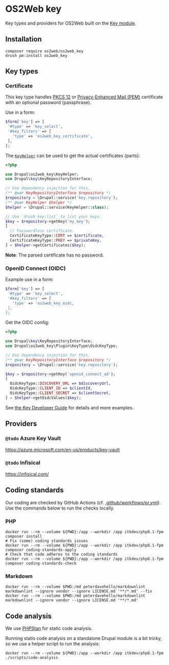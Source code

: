 # OS2Web key

Key types and providers for OS2Web built on the [Key module](https://www.drupal.org/project/key).

## Installation

``` shell
composer require os2web/os2web_key
drush pm:install os2web_key
```

## Key types

### Certificate

This key type handles [PKCS 12](https://en.wikipedia.org/wiki/PKCS_12) or [Privacy-Enhanced Mail
(PEM)](https://en.wikipedia.org/wiki/Privacy-Enhanced_Mail) certificate with an optional password (passphrase).

Use in a form:

``` php
$form['key'] => [
 '#type' => 'key_select',
 '#key_filters' => [
   'type' => 'os2web_key_certificate',
 ],
];
```

The [`KeyHelper`](https://github.com/OS2web/os2web_key/blob/main/src/KeyHelper.php) can be used to get
the actual certificates (parts):

``` php
<?php

use Drupal\os2web_key\KeyHelper;
use Drupal\key\KeyRepositoryInterface;

// Use dependency injection for this.
/** @var KeyRepositoryInterface $repository */
$repository = \Drupal::service('key.repository');
/** @var KeyHelper $helper */
$helper = \Drupal::service(KeyHelper::class);

// Use `drush key:list` to list your keys.
$key = $repository->getKey('my_key');
[
  // Passwordless certificate.
  CertificateKeyType::CERT => $certificate,
  CertificateKeyType::PKEY => $privateKey,
] = $helper->getCertificates($key);

```

**Note**: The parsed certificate has no password.

### OpenID Connect (OIDC)

Example use in a form:

``` php
$form['key'] => [
 '#type' => 'key_select',
 '#key_filters' => [
   'type' => 'os2web_key_oidc,
 ],
];
```

Get the OIDC config:

``` php
<?php

use Drupal\key\KeyRepositoryInterface;
use Drupal\os2web_key\Plugin\KeyType\OidcKeyType;

// Use dependency injection for this.
/** @var KeyRepositoryInterface $repository */
$repository = \Drupal::service('key.repository');

$key = $repository->getKey('openid_connect_ad');
[
  OidcKeyType::DISCOVERY_URL => $discoveryUrl,
  OidcKeyType::CLIENT_ID => $clientId,
  OidcKeyType::CLIENT_SECRET => $clientSecret,
] = $helper->getOidcValues($key);
```

See [the Key Developer Guide](https://www.drupal.org/docs/contributed-modules/key/developer-guide) for details and more
examples.

## Providers

### `@todo` Azure Key Vault

<https://azure.microsoft.com/en-us/products/key-vault>

### `@todo` Infisical

<https://infisical.com/>

## Coding standards

Our coding are checked by GitHub Actions (cf. [.github/workflows/pr.yml](.github/workflows/pr.yml)). Use the commands
below to run the checks locally.

### PHP

```shell
docker run --rm --volume ${PWD}:/app --workdir /app itkdev/php8.1-fpm composer install
# Fix (some) coding standards issues
docker run --rm --volume ${PWD}:/app --workdir /app itkdev/php8.1-fpm composer coding-standards-apply
# Check that code adheres to the coding standards
docker run --rm --volume ${PWD}:/app --workdir /app itkdev/php8.1-fpm composer coding-standards-check
```

### Markdown

```shell
docker run --rm --volume $PWD:/md peterdavehello/markdownlint markdownlint --ignore vendor --ignore LICENSE.md '**/*.md' --fix
docker run --rm --volume $PWD:/md peterdavehello/markdownlint markdownlint --ignore vendor --ignore LICENSE.md '**/*.md'
```

## Code analysis

We use [PHPStan](https://phpstan.org/) for static code analysis.

Running statis code analysis on a standalone Drupal module is a bit tricky, so we use a helper script to run the
analysis:

```shell
docker run --rm --volume ${PWD}:/app --workdir /app itkdev/php8.1-fpm ./scripts/code-analysis
```
